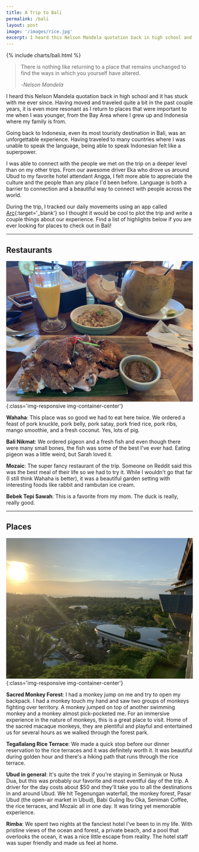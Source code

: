 ```yaml
---
title: A Trip to Bali
permalink: /bali
layout: post
image: '/images/rice.jpg'
excerpt: I heard this Nelson Mandela quotation back in high school and it has stuck with me ever since. Having moved and traveled quite a bit in the past couple years, it is even more resonant as I return to places that were important to me when I was younger, from the Bay Area where I grew up and Indonesia where my family is from. Going back to Indonesia, even its most touristy destination in Bali, was an unforgettable experience. Having traveled to many countries where I was unable to speak the language, being able to speak Indonesian felt like a superpower.
---
```

[](#map)
{% include charts/bali.html %}
<!-- [Click here to view a full screen map!](/map){:target='_blank'} -->

> There is nothing like returning to a place that remains unchanged to find the ways in which you yourself have altered.
>
> -*Nelson Mandela*

I heard this Nelson Mandela quotation back in high school and it has stuck with me ever since. Having moved and traveled quite a bit in the past couple years, it is even more resonant as I return to places that were important to me when I was younger, from the Bay Area where I grew up and Indonesia where my family is from.

Going back to Indonesia, even its most touristy destination in Bali, was an unforgettable experience. Having traveled to many countries where I was unable to speak the language, being able to speak Indonesian felt like a superpower.

I was able to connect with the people we met on the trip on a deeper level than on my other trips. From our awesome driver Eka who drove us around Ubud to my favorite hotel attendant Angga, I felt more able to appreciate the culture and the people than any place I'd been before. Language is both a barrier to connection and a beautiful way to connect with people across the world.

During the trip, I tracked our daily movements using an app called [Arc](https://www.bigpaua.com/arcapp){:target='_blank'} so I thought it would be cool to plot the trip and write a couple things about our experience. Find a list of highlights below if you are ever looking for places to check out in Bali!

<hr class='post-hr'/>

## Restaurants

![](/images/knuckle.jpg){:class='img-responsive img-container-center'}

**Wahaha**: This place was so good we had to eat here twice. We ordered a feast of pork knuckle, pork belly, pork satay, pork fried rice, pork ribs, mango smoothie, and a fresh coconut. Yes, lots of pig.

**Bali Nikmat**: We ordered pigeon and a fresh fish and even though there were many small bones, the fish was some of the best I've ever had. Eating pigeon was a little weird, but Sarah loved it.

**Mozaic**: The super fancy restaurant of the trip. Someone on Reddit said this was the best meal of their life so we had to try it. While I wouldn't go that far (I still think Wahaha is better), it was a beautiful garden setting with interesting foods like rabbit and rambutan ice cream.

**Bebek Tepi Sawah**: This is a favorite from my mom. The duck is really, really good.

<hr class='post-hr'/>

## Places

![](/images/rimba.jpg){:class='img-responsive img-container-center'}

**Sacred Monkey Forest**: I had a monkey jump on me and try to open my backpack. I had a monkey touch my hand and saw two groups of monkeys fighting over territory. A monkey jumped on top of another swimming monkey and a monkey almost pick-pocketed me. For an immersive experience in the nature of monkeys, this is a great place to visit. Home of the sacred macaque monkeys, they are plentiful and playful and entertained us for several hours as we walked through the forest park.

**Tegallalang Rice Terrace**: We made a quick stop before our dinner reservation to the rice terraces and it was definitely worth it. It was beautiful during golden hour and there's a hiking path that runs through the rice terrace.

**Ubud in general**: It's quite the trek if you're staying in Seminyak or Nusa Dua, but this was probably our favorite and most eventful day of the trip. A driver for the day costs about $50 and they'll take you to all the destinations in and around Ubud. We hit Tegenungan waterfall, the monkey forest, Pasar Ubud (the open-air market in Ubud), Babi Guling Ibu Oka, Seniman Coffee, the rice terraces, and Mozaic all in one day. It was tiring yet memorable experience.

**Rimba**: We spent two nights at the fanciest hotel I've been to in my life. With pristine views of the ocean and forest, a private beach, and a pool that overlooks the ocean, it was a nice little escape from reality. The hotel staff was super friendly and made us feel at home.